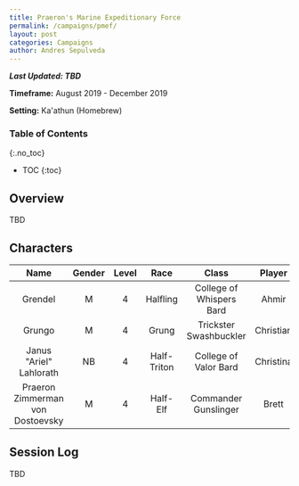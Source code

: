 ```yaml
---
title: Praeron's Marine Expeditionary Force
permalink: /campaigns/pmef/
layout: post
categories: Campaigns
author: Andres Sepulveda
---
```


***Last Updated: TBD***

**Timeframe:** August 2019 - December 2019

**Setting:** Ka'athun (Homebrew)

### Table of Contents
{:.no_toc}

* TOC
{:toc}

## Overview

TBD

## Characters

|Name|Gender|Level|Race|Class|Player|
|:--:|:---:|:--:|:---:|:----:|:----:|
|Grendel|M|4|Halfling|College of Whispers Bard|Ahmir|
|Grungo|M|4|Grung|Trickster Swashbuckler|Christian|
|Janus "Ariel" Lahlorath|NB|4|Half-Triton|College of Valor Bard|Christina|
|Praeron Zimmerman von Dostoevsky|M|4|Half-Elf|Commander Gunslinger|Brett|

## Session Log

TBD